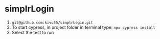 # simplrLogin

1. `git@github.com:kivo35/simplrLogin.git`
2. To start cypress, in project folder in terminal type:
`npx cypress install`
3. Select the test to run
